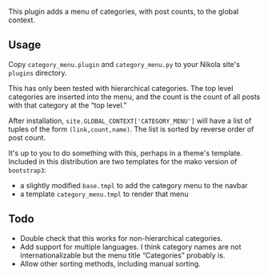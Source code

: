 This plugin adds a menu of categories, with post counts, to the global context.

Usage
-----

Copy `category_menu.plugin` and `category_menu.py` to your Nikola site's
`plugins` directory.

This has only been tested with hierarchical categories.  The top level
categories are inserted into the menu, and the count is the count of all posts
with that category at the “top level.”

After installation, `site.GLOBAL_CONTEXT['CATEGORY_MENU']` will have a list of
tuples of the form `(link,count,name)`.  The list is sorted by reverse order of
post count.

It's up to you to do something with this, perhaps in a theme's template.
Included in this distribution are two templates for the mako version of
`bootstrap3`:

* a slightly modified `base.tmpl` to add the category menu to the navbar
* a template `category_menu.tmpl` to render that menu

Todo
----

* Double check that this works for non-hierarchical categories.
* Add support for multiple languages.  I think category names are not
internationalizable but the menu title “Categories” probably is.
* Allow other sorting methods, including manual sorting.
